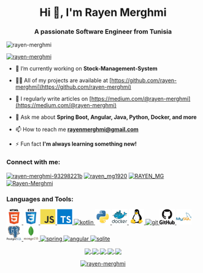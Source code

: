 <h1 align="center">Hi 👋, I'm Rayen Merghmi</h1>
<h3 align="center">A passionate Software Engineer from Tunisia</h3>


<p align="left"> <img src="https://komarev.com/ghpvc/?username=rayen-merghmi&label=Profile%20views&color=0e75b6&style=flat" alt="rayen-merghmi" /> </p>

<p align="left"> <a href="https://github.com/ryo-ma/github-profile-trophy"><img src="https://github-profile-trophy.vercel.app/?username=rayen-merghmi" alt="rayen-merghmi" /></a> </p>

- 🔭 I’m currently working on **Stock-Management-System**

- 👨‍💻 All of my projects are available at [https://github.com/rayen-merghmi](https://github.com/rayen-merghmi)

- 📝 I regularly write articles on [https://medium.com/@rayen-merghmi](https://medium.com/@rayen-merghmi)

- 💬 Ask me about **Spring Boot, Angular, Java, Python, Docker, and more**

- 📫 How to reach me **rayenmerghmi@gmail.com**

- ⚡ Fun fact **I'm always learning something new!**

<h3 align="left">Connect with me:</h3>
<p align="left">
<a href="https://linkedin.com/in/rayen-merghmi-93298221b" target="blank"><img align="center" src="https://raw.githubusercontent.com/rahuldkjain/github-profile-readme-generator/master/src/images/icons/Social/linked-in-alt.svg" alt="rayen-merghmi-93298221b" height="30" width="40" /></a>
<a href="https://instagram.com/rayen_mg1920" target="blank"><img align="center" src="https://raw.githubusercontent.com/rahuldkjain/github-profile-readme-generator/master/src/images/icons/Social/instagram.svg" alt="rayen_mg1920" height="30" width="40" /></a>
<a href="https://t.me/RAYEN_MG" target="blank"><img align="center" src="https://raw.githubusercontent.com/rahuldkjain/github-profile-readme-generator/master/src/images/icons/Social/telegram.svg" alt="RAYEN_MG" height="30" width="40" /></a>
<a href="https://discord.gg/Rayen-Merghmi" target="blank"><img align="center" src="https://raw.githubusercontent.com/rahuldkjain/github-profile-readme-generator/master/src/images/icons/Social/discord.svg" alt="Rayen-Merghmi" height="30" width="40" /></a>
</p>

<h3 align="left">Languages and Tools:</h3>
<p align="left">
<a href="https://www.w3.org/html/" target="_blank" rel="noreferrer"> <img src="https://raw.githubusercontent.com/devicons/devicon/master/icons/html5/html5-original-wordmark.svg" alt="html5" width="40" height="40"/> </a>
<a href="https://www.w3schools.com/css/" target="_blank" rel="noreferrer"> <img src="https://raw.githubusercontent.com/devicons/devicon/master/icons/css3/css3-original-wordmark.svg" alt="css3" width="40" height="40"/> </a>
<a href="https://developer.mozilla.org/en-US/docs/Web/JavaScript" target="_blank" rel="noreferrer"> <img src="https://raw.githubusercontent.com/devicons/devicon/master/icons/javascript/javascript-original.svg" alt="javascript" width="40" height="40"/> </a>
<a href="https://www.typescriptlang.org/" target="_blank" rel="noreferrer"> <img src="https://raw.githubusercontent.com/devicons/devicon/master/icons/typescript/typescript-original.svg" alt="typescript" width="40" height="40"/> </a>
<a href="https://kotlinlang.org" target="_blank" rel="noreferrer"> <img src="https://www.vectorlogo.zone/logos/kotlinlang/kotlinlang-icon.svg" alt="kotlin" width="40" height="40"/> </a>
<a href="https://www.python.org" target="_blank" rel="noreferrer"> <img src="https://raw.githubusercontent.com/devicons/devicon/master/icons/python/python-original.svg" alt="python" width="40" height="40"/> </a>
<a href="https://www.docker.com/" target="_blank" rel="noreferrer"> <img src="https://raw.githubusercontent.com/devicons/devicon/master/icons/docker/docker-original-wordmark.svg" alt="docker" width="40" height="40"/> </a>
<a href="https://www.linux.org/" target="_blank" rel="noreferrer"> <img src="https://raw.githubusercontent.com/devicons/devicon/master/icons/linux/linux-original.svg" alt="linux" width="40" height="40"/> </a>
<a href="https://git-scm.com/" target="_blank" rel="noreferrer"> <img src="https://www.vectorlogo.zone/logos/git-scm/git-scm-icon.svg" alt="git" width="40" height="40"/> </a>
<a href="https://github.com" target="_blank" rel="noreferrer"> <img src="https://raw.githubusercontent.com/devicons/devicon/master/icons/github/github-original-wordmark.svg" alt="github" width="40" height="40"/> </a>
<a href="https://www.mysql.com/" target="_blank" rel="noreferrer"> <img src="https://raw.githubusercontent.com/devicons/devicon/master/icons/mysql/mysql-original-wordmark.svg" alt="mysql" width="40" height="40"/> </a>
<a href="https://www.postgresql.org" target="_blank" rel="noreferrer"> <img src="https://raw.githubusercontent.com/devicons/devicon/master/icons/postgresql/postgresql-original-wordmark.svg" alt="postgresql" width="40" height="40"/> </a>
<a href="https://www.mongodb.com/" target="_blank" rel="noreferrer"> <img src="https://raw.githubusercontent.com/devicons/devicon/master/icons/mongodb/mongodb-original-wordmark.svg" alt="mongodb" width="40" height="40"/> </a>
<a href="https://spring.io/" target="_blank" rel="noreferrer"> <img src="https://www.vectorlogo.zone/logos/springio/springio-icon.svg" alt="spring" width="40" height="40"/> </a>
<a href="https://angular.io" target="_blank" rel="noreferrer"> <img src="https://angular.io/assets/images/logos/angular/angular.svg" alt="angular" width="40" height="40"/> </a>
<a href="https://www.sqlite.org/" target="_blank" rel="noreferrer"> <img src="https://www.vectorlogo.zone/logos/sqlite/sqlite-icon.svg" alt="sqlite" width="40" height="40"/> </a>
</p>

<div align="center">
<a href="https://github.com/rayen-merghmi">
<img align="center" src="http://github-profile-summary-cards.vercel.app/api/cards/stats?username=rayen-merghmi&theme=2077" height="180em" />
<img align="center" src="http://github-profile-summary-cards.vercel.app/api/cards/most-commit-language?username=rayen-merghmi&theme=2077" height="180em" />
<img align="center" src="http://github-profile-summary-cards.vercel.app/api/cards/repos-per-language?username=rayen-merghmi&theme=2077" height="180em" />
<img align="center" src="http://github-profile-summary-cards.vercel.app/api/cards/productive-time?username=rayen-merghmi&theme=2077" height="180em" />
<img align="center" src="http://github-profile-summary-cards.vercel.app/api/cards/profile-details?username=rayen-merghmi&theme=2077" height="180em" />
</div>

<p style="text-align: center;"><img align="center" src="https://github-readme-streak-stats.herokuapp.com/?user=rayen-merghmi&" alt="rayen-merghmi" /></p>
